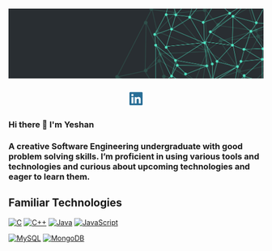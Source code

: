 # [![Yeshan Gunawardana header](./images/wallpaper1.png)](#)
<p align='center'>
<a href="https://www.linkedin.com/in/yeshan-gunawardana-2535131a9/"><img height="30" src="./images/linkedin.png?raw=true"></a>
</p>

### Hi there 👋 I'm Yeshan

### A creative Software Engineering undergraduate with good problem solving skills. I’m proficient in using various tools and technologies and curious about upcoming technologies and eager to learn them.</p>

## Familiar Technologies
[![C](https://img.shields.io/badge/-c-%2bbc8a?style=flat&logo=c&logoColor=white&color=10451d)]()
[![C++](https://img.shields.io/badge/-c++-%2bbc8a?style=flat&logo=cpp&logoColor=white&color=10451d)]()
[![Java](https://img.shields.io/badge/-Java-%2bbc8a?style=flat&logo=java&logoColor=white&color=10451d)]()
[![JavaScript](https://img.shields.io/badge/-JavaScript-%2bbc8a?style=flat&logo=javascript&logoColor=white&color=10451d)]()


[![MySQL](https://img.shields.io/badge/-MySQL-%234479A1?style=flat&logo=MySQL&logoColor=white&color=10451d)]()
[![MongoDB](https://img.shields.io/badge/-MongoDB-%2347A248?style=flat&logo=MongoDB&logoColor=white&color=10451d)]()

<!--
Here are some ideas to get you started:
- 🔭 I’m currently working on ...
- 🌱 I’m currently learning ...
- 👯 I’m looking to collaborate on ...
- 🤔 I’m looking for help with ...
- 💬 Ask me about ...
- 📫 How to reach me: ...
- 😄 Pronouns: ...
- ⚡ Fun fact: ...
-->
